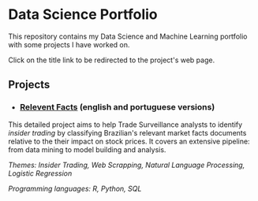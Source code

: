 # Data Science Portfolio

This repository contains my Data Science and Machine Learning portfolio with some projects I have worked on.

Click on the title link to be redirected to the project's web page.

## Projects

- ### [Relevent Facts](https://gabriel-msilva.github.io/relevant-facts/) (english and portuguese versions)

This detailed project aims to help Trade Surveillance analysts to identify *insider trading* by classifying Brazilian's relevant market facts documents relative to the their impact on stock prices. It covers an extensive pipeline: from data mining to model building and analysis.

  _Themes: Insider Trading, Web Scrapping, Natural Language Processing, Logistic Regression_

  _Programming languages: R, Python, SQL_
